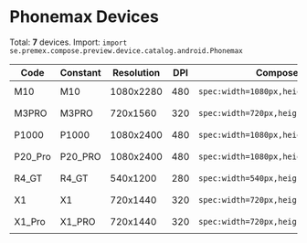 # Phonemax Devices

Total: **7** devices. Import: `import se.premex.compose.preview.device.catalog.android.Phonemax`

| Code | Constant | Resolution | DPI | Compose Spec | Preview Usage |
|------|----------|------------|-----|-------------|---------------|
| M10 | M10 | 1080x2280 | 480 | `spec:width=1080px,height=2280px,dpi=480` | `@Preview(device = Phonemax.M10)` |
| M3PRO | M3PRO | 720x1560 | 320 | `spec:width=720px,height=1560px,dpi=320` | `@Preview(device = Phonemax.M3PRO)` |
| P1000 | P1000 | 1080x2400 | 480 | `spec:width=1080px,height=2400px,dpi=480` | `@Preview(device = Phonemax.P1000)` |
| P20_Pro | P20_PRO | 1080x2400 | 480 | `spec:width=1080px,height=2400px,dpi=480` | `@Preview(device = Phonemax.P20_PRO)` |
| R4_GT | R4_GT | 540x1200 | 280 | `spec:width=540px,height=1200px,dpi=280` | `@Preview(device = Phonemax.R4_GT)` |
| X1 | X1 | 720x1440 | 320 | `spec:width=720px,height=1440px,dpi=320` | `@Preview(device = Phonemax.X1)` |
| X1_Pro | X1_PRO | 720x1440 | 320 | `spec:width=720px,height=1440px,dpi=320` | `@Preview(device = Phonemax.X1_PRO)` |

<!-- Generated automatically. Do not edit manually. -->
